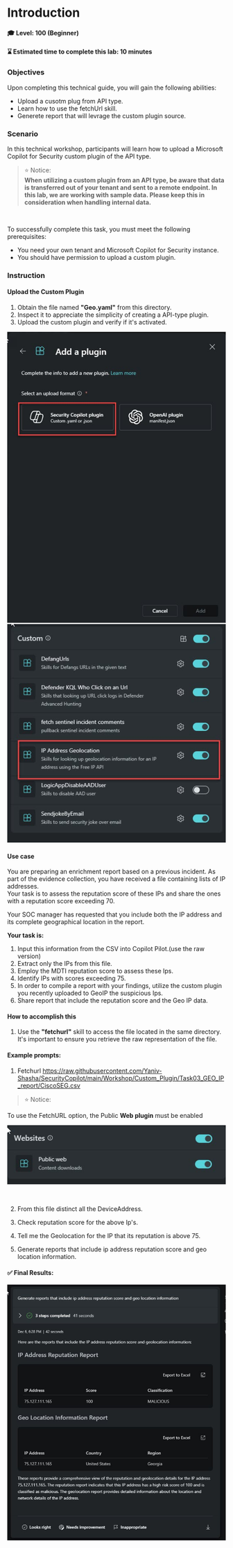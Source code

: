 # Introduction 

#### 🎓 Level: 100 (Beginner)
#### ⌛ Estimated time to complete this lab: 10 minutes

### Objectives

Upon completing this technical guide, you will gain the following abilities:<br>

* Upload a cusotm plug from API type.<br>
* Learn how to use the fetchUrl skill.<br>
* Generete report that will levrage the custom plugin source.<br>



### Scenario
In this technical workshop, participants will learn how to upload a Microsoft Copilot for Security custom plugin of the API type.<br> 

> ⭐ Notice: <br>
**When utilizing a custom plugin from an API type, be aware that data is transferred out of your tenant and sent to a remote endpoint. In this lab, we are working with sample data. Please keep this in consideration when handling internal data.**
<br>

To successfully complete this task, you must meet the following prerequisites:<br>

* You need your own tenant and Microsoft Copilot for Security instance.<br>
* You should have permission to upload a custom plugin.<br>



###  Instruction
    

#### Upload the Custom Plugin 


1. Obtain the file named **"Geo.yaml"** from this directory.<br>
2. Inspect it to appreciate the simplicity of creating a API-type plugin.<br>
3. Upload the custom plugin and verify if it's activated.<br>

<img src="https://github.com/Yaniv-Shasha/SecurityCopilot/blob/5cd2b8bb01eb8e3762371631aef03dd55697aded/Workshop/Custom_Plugin/Task03_GEO_IP_report/images/upload_plugin.jpg"/>


<img src="./images/plugin_turn_on.jpg"/>


####  Use case

You are preparing an enrichment report based on a previous incident. As part of the evidence collection, you have received a file containing lists of IP addresses.<br> 
Your task is to assess the reputation score of these IPs and share the ones with a reputation score exceeding 70.<br> 

Your SOC manager has requested that you include both the IP address and its complete geographical location in the report.<br> 



**Your task is:**<br>

1. Input this information from the CSV into Copilot Pilot.(use the raw version)
2. Extract only the IPs from this file.
3. Employ the MDTI reputation score to assess these Ips.
4. Identify IPs with scores exceeding 75.
5. In order to compile a report with your findings, utilize the custom plugin you recently uploaded to GeoIP the suspicious Ips.
6. Share report that include the reputation score and the Geo IP data.


####  How to accomplish this

1. Use the **"fetchurl"** skill to access the file located in the same directory. It's important to ensure you retrieve the raw representation of the file.<br> 

####   Example prompts:

1. Fetchurl https://raw.githubusercontent.com/Yaniv-Shasha/SecurityCopilot/main/Workshop/Custom_Plugin/Task03_GEO_IP_report/CiscoSEG.csv<br> 

> ⭐ Notice: <br>

To use the FetchURL option, the Public **Web plugin** must be enabled

<img src="./images/public_web.jpg"/><br>

<br> 

2. From this file distinct all the DeviceAddress.<br> 

3. Check reputation score for the above Ip's.<br> 

4. Tell me the Geolocation for the IP that its reputation is above 75.<br> 

5. Generate reports that include ip address reputation score and geo location information.<br> 


####  ✅  Final Results:


<img src="./images/final_results.jpg"/>




